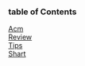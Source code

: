 ### table of Contents
[Acm](./leetcode.md)   
[Review](./marked_blog.md)  
[Tips](./tips.md)  
[Shart](./article_B_trees.md)   